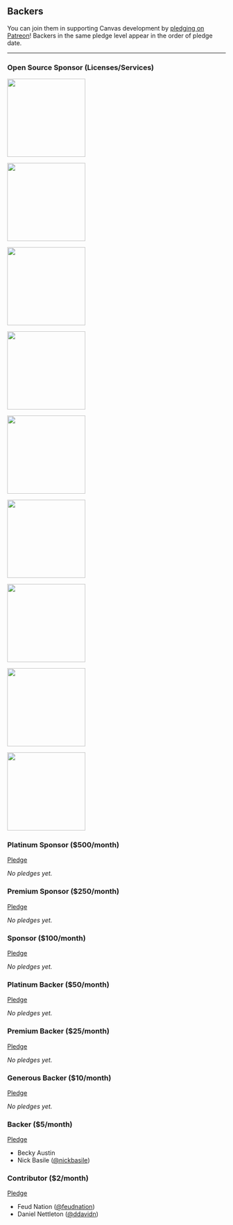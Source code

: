 ## Backers

You can join them in supporting Canvas development by [pledging on Patreon](https://www.patreon.com/canvas)! Backers in the same pledge level appear in the order of pledge date.

---

### Open Source Sponsor (Licenses/Services)
<p><a href="https://www.araxis.com"><img width="180px" src="https://raw.githubusercontent.com/cnvs/assets/master/sponsors/araxis.png"></a></p>
<p><a href="https://www.hipchat.com"><img width="180px" src="https://raw.githubusercontent.com/cnvs/assets/master/sponsors/hipchat.png"></a></p>
<p><a href="https://www.jetbrains.com"><img width="180px" src="https://raw.githubusercontent.com/cnvs/assets/master/sponsors/jetbrains.png"></a></p>
<p><a href="https://www.keycdn.com"><img width="180px" src="https://raw.githubusercontent.com/cnvs/assets/master/sponsors/keycdn.png"></a></p>
<p><a href="https://www.navicat.com"><img width="180px" src="https://raw.githubusercontent.com/cnvs/assets/master/sponsors/navicat.png"></a></p>
<p><a href="https://readme.io"><img width="180px" src="https://raw.githubusercontent.com/cnvs/assets/master/sponsors/readme.png"></a></p>
<p><a href="https://saucelabs.com"><img width="180px" src="https://raw.githubusercontent.com/cnvs/assets/master/sponsors/saucelabs.png"></a></p>
<p><a href="https://status.io"><img width="180px" src="https://raw.githubusercontent.com/cnvs/assets/master/sponsors/status.png"></a></p>
<p><a href="https://www.versioneye.com"><img width="180px" src="https://raw.githubusercontent.com/cnvs/assets/master/sponsors/versioneye.png"></a></p>

### Platinum Sponsor ($500/month)

[Pledge](https://www.patreon.com/bePatron?rid=1295515&u=4872869)

*No pledges yet.*

### Premium Sponsor ($250/month)

[Pledge](https://www.patreon.com/bePatron?rid=1295497&u=4872869)

*No pledges yet.*

### Sponsor ($100/month)

[Pledge](https://www.patreon.com/bePatron?rid=1295498&u=4872869)

*No pledges yet.*

### Platinum Backer ($50/month)

[Pledge](https://www.patreon.com/bePatron?rid=1294556&u=4872869)

*No pledges yet.*

### Premium Backer ($25/month)

[Pledge](https://www.patreon.com/bePatron?rid=1294557&u=4872869)

*No pledges yet.*

### Generous Backer ($10/month)

[Pledge](https://www.patreon.com/bePatron?rid=1294558&u=4872869)

*No pledges yet.*

### Backer ($5/month)

[Pledge](https://www.patreon.com/bePatron?rid=1294541&u=4872869)
		
* Becky Austin
* Nick Basile ([@nickbasile](https://github.com/nickbasile))

### Contributor ($2/month)

[Pledge](https://www.patreon.com/bePatron?rid=1295416&u=4872869)
		
* Feud Nation ([@feudnation](https://twitter.com/feudnation))
* Daniel Nettleton ([@ddavidn](https://twitter.com/ddavidn))

